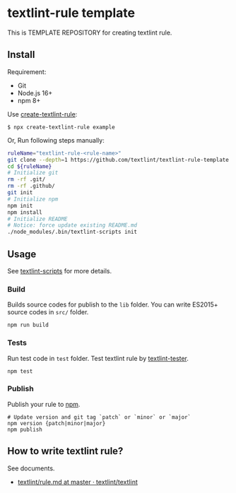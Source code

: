 # textlint-rule template

This is TEMPLATE REPOSITORY for creating textlint rule.

## Install

Requirement:

- Git
- Node.js 16+
- npm 8+

Use [create-textlint-rule](https://github.com/textlint/create-textlint-rule):

```
$ npx create-textlint-rule example
```

Or, Run following steps manually:

```sh
ruleName="textlint-rule-<rule-name>"
git clone --depth=1 https://github.com/textlint/textlint-rule-template.git ${ruleName}
cd ${ruleName}
# Initialize git
rm -rf .git/
rm -rf .github/
git init
# Initialize npm
npm init
npm install
# Initialize README
# Notice: force update existing README.md
./node_modules/.bin/textlint-scripts init
```

## Usage

See [textlint-scripts](https://github.com/textlint/textlint-scripts "textlint-scripts") for more details.

### Build

Builds source codes for publish to the `lib` folder.
You can write ES2015+ source codes in `src/` folder.

    npm run build
    
### Tests

Run test code in `test` folder.
Test textlint rule by [textlint-tester](https://github.com/textlint/textlint-tester "textlint-tester"). 

    npm test

### Publish

Publish your rule to [npm](https://www.npmjs.com/). 

    # Update version and git tag `patch` or `minor` or `major`
    npm version {patch|minor|major}
    npm publish

## How to write textlint rule?

See documents.

- [textlint/rule.md at master · textlint/textlint](https://github.com/textlint/textlint/blob/master/docs/rule.md "textlint/rule.md at master · textlint/textlint")
